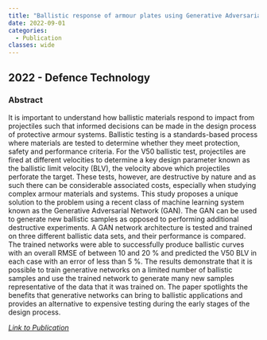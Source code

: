 ```yaml
---
title: "Ballistic response of armour plates using Generative Adversarial Networks"
date: 2022-09-01
categories:
  - Publication
classes: wide
---
```


## 2022 - Defence Technology

### Abstract

It is important to understand how ballistic materials respond to impact from projectiles such that informed decisions can be made in the design process of protective armour systems. Ballistic testing is a standards-based process where materials are tested to determine whether they meet protection, safety and performance criteria. For the V50 ballistic test, projectiles are fired at different velocities to determine a key design parameter known as the ballistic limit velocity (BLV), the velocity above which projectiles perforate the target. These tests, however, are destructive by nature and as such there can be considerable associated costs, especially when studying complex armour materials and systems. This study proposes a unique solution to the problem using a recent class of machine learning system known as the Generative Adversarial Network (GAN). The GAN can be used to generate new ballistic samples as opposed to performing additional destructive experiments. A GAN network architecture is tested and trained on three different ballistic data sets, and their performance is compared. The trained networks were able to successfully produce ballistic curves with an overall RMSE of between 10 and 20 % and predicted the V50 BLV in each case with an error of less than 5 %. The results demonstrate that it is possible to train generative networks on a limited number of ballistic samples and use the trained network to generate many new samples representative of the data that it was trained on. The paper spotlights the benefits that generative networks can bring to ballistic applications and provides an alternative to expensive testing during the early stages of the design process.


[<em>Link to Publication</em>](https://www.sciencedirect.com/science/article/pii/S2214914721001379)